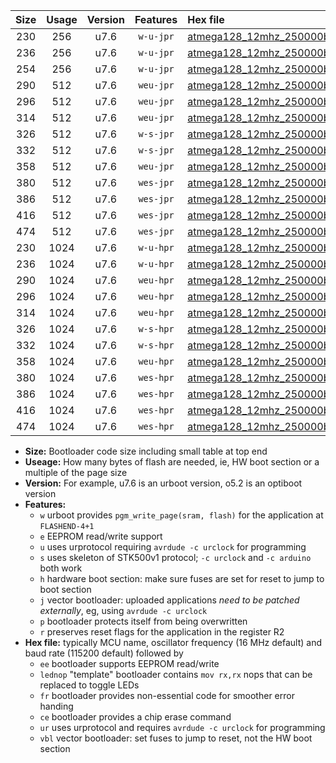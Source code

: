 |Size|Usage|Version|Features|Hex file|
|:-:|:-:|:-:|:-:|:--|
|230|256|u7.6|`w-u-jpr`|[atmega128_12mhz_250000bps_ur_vbl.hex](https://raw.githubusercontent.com/stefanrueger/urboot/main/atmega128_12mhz_250000bps_ur_vbl.hex)|
|236|256|u7.6|`w-u-jpr`|[atmega128_12mhz_250000bps_lednop_ur_vbl.hex](https://raw.githubusercontent.com/stefanrueger/urboot/main/atmega128_12mhz_250000bps_lednop_ur_vbl.hex)|
|254|256|u7.6|`w-u-jpr`|[atmega128_12mhz_250000bps_lednop_fr_ur_vbl.hex](https://raw.githubusercontent.com/stefanrueger/urboot/main/atmega128_12mhz_250000bps_lednop_fr_ur_vbl.hex)|
|290|512|u7.6|`weu-jpr`|[atmega128_12mhz_250000bps_ee_ur_vbl.hex](https://raw.githubusercontent.com/stefanrueger/urboot/main/atmega128_12mhz_250000bps_ee_ur_vbl.hex)|
|296|512|u7.6|`weu-jpr`|[atmega128_12mhz_250000bps_ee_lednop_ur_vbl.hex](https://raw.githubusercontent.com/stefanrueger/urboot/main/atmega128_12mhz_250000bps_ee_lednop_ur_vbl.hex)|
|314|512|u7.6|`weu-jpr`|[atmega128_12mhz_250000bps_ee_lednop_fr_ur_vbl.hex](https://raw.githubusercontent.com/stefanrueger/urboot/main/atmega128_12mhz_250000bps_ee_lednop_fr_ur_vbl.hex)|
|326|512|u7.6|`w-s-jpr`|[atmega128_12mhz_250000bps_vbl.hex](https://raw.githubusercontent.com/stefanrueger/urboot/main/atmega128_12mhz_250000bps_vbl.hex)|
|332|512|u7.6|`w-s-jpr`|[atmega128_12mhz_250000bps_lednop_vbl.hex](https://raw.githubusercontent.com/stefanrueger/urboot/main/atmega128_12mhz_250000bps_lednop_vbl.hex)|
|358|512|u7.6|`weu-jpr`|[atmega128_12mhz_250000bps_ee_lednop_fr_ce_ur_vbl.hex](https://raw.githubusercontent.com/stefanrueger/urboot/main/atmega128_12mhz_250000bps_ee_lednop_fr_ce_ur_vbl.hex)|
|380|512|u7.6|`wes-jpr`|[atmega128_12mhz_250000bps_ee_vbl.hex](https://raw.githubusercontent.com/stefanrueger/urboot/main/atmega128_12mhz_250000bps_ee_vbl.hex)|
|386|512|u7.6|`wes-jpr`|[atmega128_12mhz_250000bps_ee_lednop_vbl.hex](https://raw.githubusercontent.com/stefanrueger/urboot/main/atmega128_12mhz_250000bps_ee_lednop_vbl.hex)|
|416|512|u7.6|`wes-jpr`|[atmega128_12mhz_250000bps_ee_lednop_fr_vbl.hex](https://raw.githubusercontent.com/stefanrueger/urboot/main/atmega128_12mhz_250000bps_ee_lednop_fr_vbl.hex)|
|474|512|u7.6|`wes-jpr`|[atmega128_12mhz_250000bps_ee_lednop_fr_ce_vbl.hex](https://raw.githubusercontent.com/stefanrueger/urboot/main/atmega128_12mhz_250000bps_ee_lednop_fr_ce_vbl.hex)|
|230|1024|u7.6|`w-u-hpr`|[atmega128_12mhz_250000bps_ur.hex](https://raw.githubusercontent.com/stefanrueger/urboot/main/atmega128_12mhz_250000bps_ur.hex)|
|236|1024|u7.6|`w-u-hpr`|[atmega128_12mhz_250000bps_lednop_ur.hex](https://raw.githubusercontent.com/stefanrueger/urboot/main/atmega128_12mhz_250000bps_lednop_ur.hex)|
|290|1024|u7.6|`weu-hpr`|[atmega128_12mhz_250000bps_ee_ur.hex](https://raw.githubusercontent.com/stefanrueger/urboot/main/atmega128_12mhz_250000bps_ee_ur.hex)|
|296|1024|u7.6|`weu-hpr`|[atmega128_12mhz_250000bps_ee_lednop_ur.hex](https://raw.githubusercontent.com/stefanrueger/urboot/main/atmega128_12mhz_250000bps_ee_lednop_ur.hex)|
|314|1024|u7.6|`weu-hpr`|[atmega128_12mhz_250000bps_ee_lednop_fr_ur.hex](https://raw.githubusercontent.com/stefanrueger/urboot/main/atmega128_12mhz_250000bps_ee_lednop_fr_ur.hex)|
|326|1024|u7.6|`w-s-hpr`|[atmega128_12mhz_250000bps.hex](https://raw.githubusercontent.com/stefanrueger/urboot/main/atmega128_12mhz_250000bps.hex)|
|332|1024|u7.6|`w-s-hpr`|[atmega128_12mhz_250000bps_lednop.hex](https://raw.githubusercontent.com/stefanrueger/urboot/main/atmega128_12mhz_250000bps_lednop.hex)|
|358|1024|u7.6|`weu-hpr`|[atmega128_12mhz_250000bps_ee_lednop_fr_ce_ur.hex](https://raw.githubusercontent.com/stefanrueger/urboot/main/atmega128_12mhz_250000bps_ee_lednop_fr_ce_ur.hex)|
|380|1024|u7.6|`wes-hpr`|[atmega128_12mhz_250000bps_ee.hex](https://raw.githubusercontent.com/stefanrueger/urboot/main/atmega128_12mhz_250000bps_ee.hex)|
|386|1024|u7.6|`wes-hpr`|[atmega128_12mhz_250000bps_ee_lednop.hex](https://raw.githubusercontent.com/stefanrueger/urboot/main/atmega128_12mhz_250000bps_ee_lednop.hex)|
|416|1024|u7.6|`wes-hpr`|[atmega128_12mhz_250000bps_ee_lednop_fr.hex](https://raw.githubusercontent.com/stefanrueger/urboot/main/atmega128_12mhz_250000bps_ee_lednop_fr.hex)|
|474|1024|u7.6|`wes-hpr`|[atmega128_12mhz_250000bps_ee_lednop_fr_ce.hex](https://raw.githubusercontent.com/stefanrueger/urboot/main/atmega128_12mhz_250000bps_ee_lednop_fr_ce.hex)|

- **Size:** Bootloader code size including small table at top end
- **Useage:** How many bytes of flash are needed, ie, HW boot section or a multiple of the page size
- **Version:** For example, u7.6 is an urboot version, o5.2 is an optiboot version
- **Features:**
  + `w` urboot provides `pgm_write_page(sram, flash)` for the application at `FLASHEND-4+1`
  + `e` EEPROM read/write support
  + `u` uses urprotocol requiring `avrdude -c urclock` for programming
  + `s` uses skeleton of STK500v1 protocol; `-c urclock` and `-c arduino` both work
  + `h` hardware boot section: make sure fuses are set for reset to jump to boot section
  + `j` vector bootloader: uploaded applications *need to be patched externally*, eg, using `avrdude -c urclock`
  + `p` bootloader protects itself from being overwritten
  + `r` preserves reset flags for the application in the register R2
- **Hex file:** typically MCU name, oscillator frequency (16 MHz default) and baud rate (115200 default) followed by
  + `ee` bootloader supports EEPROM read/write
  + `lednop` "template" bootloader contains `mov rx,rx` nops that can be replaced to toggle LEDs
  + `fr` bootloader provides non-essential code for smoother error handing
  + `ce` bootloader provides a chip erase command
  + `ur` uses urprotocol and requires `avrdude -c urclock` for programming
  + `vbl` vector bootloader: set fuses to jump to reset, not the HW boot section
